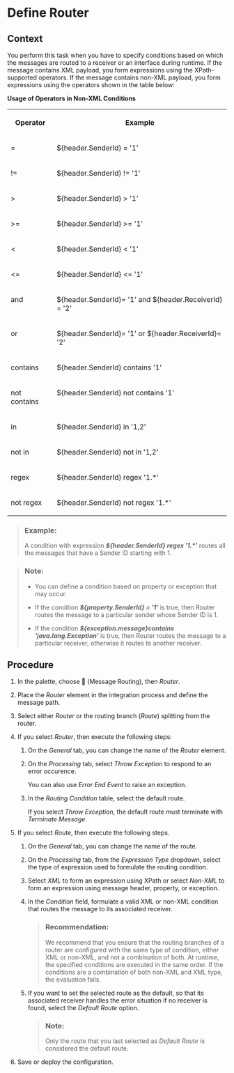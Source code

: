 <!-- loiod7fddbd52e3944d3a6d4e5b228c7e63b -->

<link rel="stylesheet" type="text/css" href="../css/sap-icons.css"/>

# Define Router



<a name="loiod7fddbd52e3944d3a6d4e5b228c7e63b__context_N10025_N10011_N10001"/>

## Context

You perform this task when you have to specify conditions based on which the messages are routed to a receiver or an interface during runtime. If the message contains XML payload, you form expressions using the XPath-supported operators. If the message contains non-XML payload, you form expressions using the operators shown in the table below:

**Usage of Operators in Non-XML Conditions**


<table>
<tr>
<th valign="top">

Operator



</th>
<th valign="top">

Example



</th>
</tr>
<tr>
<td valign="top">

=



</td>
<td valign="top">

$\{header.SenderId\} = '1'



</td>
</tr>
<tr>
<td valign="top">

!=



</td>
<td valign="top">

$\{header.SenderId\} != '1'



</td>
</tr>
<tr>
<td valign="top">

\>



</td>
<td valign="top">

$\{header.SenderId\} \> '1'



</td>
</tr>
<tr>
<td valign="top">

\>=



</td>
<td valign="top">

$\{header.SenderId\} \>= '1'



</td>
</tr>
<tr>
<td valign="top">

<



</td>
<td valign="top">

$\{header.SenderId\} < '1'



</td>
</tr>
<tr>
<td valign="top">

<=



</td>
<td valign="top">

$\{header.SenderId\} <= '1'



</td>
</tr>
<tr>
<td valign="top">

and



</td>
<td valign="top">

$\{header.SenderId\}= '1' and $\{header.ReceiverId\} = '2'



</td>
</tr>
<tr>
<td valign="top">

or



</td>
<td valign="top">

$\{header.SenderId\}= '1' or $\{header.ReceiverId\}= '2'



</td>
</tr>
<tr>
<td valign="top">

contains



</td>
<td valign="top">

$\{header.SenderId\} contains '1'



</td>
</tr>
<tr>
<td valign="top">

not contains



</td>
<td valign="top">

$\{header.SenderId\} not contains '1'



</td>
</tr>
<tr>
<td valign="top">

in



</td>
<td valign="top">

$\{header.SenderId\} in '1,2'



</td>
</tr>
<tr>
<td valign="top">

not in



</td>
<td valign="top">

$\{header.SenderId\} not in '1,2'



</td>
</tr>
<tr>
<td valign="top">

regex



</td>
<td valign="top">

$\{header.SenderId\} regex '1.\*'



</td>
</tr>
<tr>
<td valign="top">

not regex



</td>
<td valign="top">

$\{header.SenderId\} not regex '1.\*'



</td>
</tr>
</table>

> ### Example:  
> A condition with expression ***$\{header.SenderId\} regex '1.\*'*** routes all the messages that have a Sender ID starting with 1.

> ### Note:  
> -   You can define a condition based on property or exception that may occur.
> 
> -   If the condition ***$\{property.SenderId\} = '1'*** is true, then Router routes the message to a particular sender whose Sender ID is 1.
> 
> -   If the condition ***$\{exception.message\}contains 'java.lang.Exception'*** is true, then Router routes the message to a particular receiver, otherwise it routes to another receiver.



<a name="loiod7fddbd52e3944d3a6d4e5b228c7e63b__steps_qx4_pcg_vdb"/>

## Procedure

1.  In the palette, choose <span class="SAP-icons"></span> \(Message Routing\), then *Router*.

2.  Place the *Router* element in the integration process and define the message path.

3.  Select either *Router* or the routing branch \(*Route*\) splitting from the router.

4.  If you select *Router*, then execute the following steps:

    1.  On the *General* tab, you can change the name of the *Router* element.

    2.  On the *Processing* tab, select *Throw Exception* to respond to an error occurence.

        You can also use *Error End Event* to raise an exception.

    3.  In the *Routing Condition* table, select the default route.

        If you select *Throw Exception*, the default route must terminate with *Terminate Message*.


5.  If you select *Route*, then execute the following steps.

    1.  On the *General* tab, you can change the name of the route.

    2.  On the *Processing* tab, from the *Expression Type* dropdown, select the type of expression used to formulate the routing condition.

    3.  Select *XML* to form an expression using XPath or select *Non-XML* to form an expression using message header, property, or exception.

    4.  In the *Condition* field, formulate a valid XML or non-XML condition that routes the message to its associated receiver.

        > ### Recommendation:  
        > We recommend that you ensure that the routing branches of a router are configured with the same type of condition, either XML or non-XML, and not a combination of both. At runtime, the specified conditions are executed in the same order. If the conditions are a combination of both non-XML and XML type, the evaluation fails.

    5.  If you want to set the selected route as the default, so that its associated receiver handles the error situation if no receiver is found, select the *Default Route* option.

        > ### Note:  
        > Only the route that you last selected as *Default Route* is considered the default route.


6.  Save or deploy the configuration.


